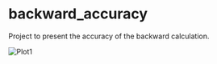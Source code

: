 # backward_accuracy
Project to present the accuracy of the backward calculation. 

![Plot1](pressure.png.jpg?raw=true "Title")